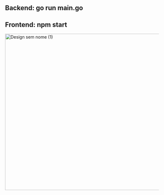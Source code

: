 ## Backend: go run main.go
## Frontend: npm start

<img width="512" height="512" alt="Design sem nome (1)" src="https://github.com/user-attachments/assets/e5083539-3774-4ef9-86d4-279c1252c0ee" />
